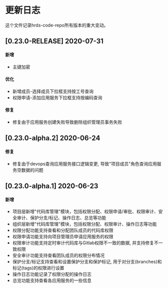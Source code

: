 # 更新日志
这个文件记录hrds-code-repo所有版本的重大变动。

## [0.23.0-RELEASE] 2020-07-31

#### 新增
- 主键加密

#### 优化
- 新增成员-选择成员下拉框支持按工号查询
- 权限申请-添加应用服务下拉框支持按编码查询

#### 修复
- 修复由于应用服务创建失败导致删除组织管理员事务失败

## [0.23.0-alpha.2] 2020-06-24

#### 修复
- 修复由于devops查询应用服务接口逻辑变更, 导致"项目成员"角色查询应用服务空数据的问题

## [0.23.0-alpha.1] 2020-06-23

#### 新增
- 项目层新增"代码库管理"模块，包括权限分配、权限申请/审批、权限审计、安全审计、保护分支/标记、操作日志、总览等功能
- 组织层新增"代码库管理"模块，包括权限分配、权限审计、操作日志等功能
- 权限分配功能支持查看和分配团队成员的代码库权限
- 权限申请功能支持向项目管理员申请应用服务的权限
- 权限审计功能支持定时审计代码库与Gitlab权限不一致的数据, 并支持修复不一致权限
- 安全审计功能支持查看团队成员的权限分布情况
- 保护分支/标记支持查看和设置保护分支和保护标记, 用于对分支(branches)和标记(tags)的权限进行设置
- 操作日志功能记录了权限分配的操作日志
- 总览功能支持查看各应用服务的一些信息